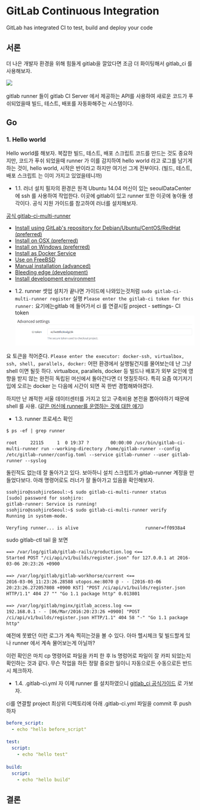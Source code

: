 # GitLab Continuous Integration
GitLab has integrated CI to test, build and deploy your code

## 서론
더 나은 개발자 환경을 위해 힘들게 gitlab을 깔았다면 조금 더 화이팅해서 gitlab_ci 를 사용해보자.

![](https://gitlab.com/gitlab-com/www-gitlab-com/raw/1f3abd0cbbe4c10f509f56422514e3997cdc7365/source/images/ci/arch-1.jpg)

gitlab runner 들이 gitlab CI Server 에서 제공하는 API를 사용하여
새로운 코드가 푸쉬되었을때 빌드, 테스트, 배포를 자동화해주는 시스템이다.


## Go

### 1. Hello world
Hello world를 해보자. 복잡한 빌드, 테스트, 배포 스크립트 코드를 만드는 것도 중요하지만,
코드가 푸쉬 되었을때 runner 가 이를 감지하여 hello world 라고 로그를 남기게 하는 것이,
hello world, 시작은 반이라고 하지만 여기선 그게 전부이다. (빌드, 테스트, 배포 스크립트 는 이미 가지고 있었을테니까)

- 1.1. 러너 설치
필자의 환경은 원격 Ubuntu 14.04 머신이 있는 seoulDataCenter 에 ssh 를 사용하여 작업한다. 이곳에 gitlab이 있고 runner 또한 이곳에 놓아둘 생각이다. 공식 지원 가이드를 참고하여 러너를 설치해보자.

[공식 gitlab-ci-multi-runner](https://gitlab.com/gitlab-org/gitlab-ci-multi-runner)

* [Install using GitLab's repository for Debian/Ubuntu/CentOS/RedHat (preferred)](https://gitlab.com/gitlab-org/gitlab-ci-multi-runner/blob/master/docs/install/linux-repository.md)
* [Install on OSX (preferred)](https://gitlab.com/gitlab-org/gitlab-ci-multi-runner/blob/master/docs/install/osx.md)
* [Install on Windows (preferred)](https://gitlab.com/gitlab-org/gitlab-ci-multi-runner/blob/master/docs/install/windows.md)
* [Install as Docker Service](https://gitlab.com/gitlab-org/gitlab-ci-multi-runner/blob/master/docs/install/docker.md)
* [Use on FreeBSD](https://gitlab.com/gitlab-org/gitlab-ci-multi-runner/blob/master/docs/install/freebsd.md)
* [Manual installation (advanced)](https://gitlab.com/gitlab-org/gitlab-ci-multi-runner/blob/master/docs/install/linux-manually.md)
* [Bleeding edge (development)](https://gitlab.com/gitlab-org/gitlab-ci-multi-runner/blob/master/docs/install/bleeding-edge.md)
* [Install development environment](https://gitlab.com/gitlab-org/gitlab-ci-multi-runner/blob/master/docs/development/README.md)

- 1.2. runner 셋업
설치가 끝나면 가이드에 나와있는것처럼 `sudo gitlab-ci-multi-runner register` 실행
`Please enter the gitlab-ci token for this runner:` 요기에는gitlab 에 들어가서 ci 를 연결시킬 project - settings- CI token
![](https://raw.githubusercontent.com/b6pzeusbc54tvhw5jgpyw8pwz2x6gs/settingFiles/master/manual/gitlab/gitlab_001.png)

요 토큰을 적어준다.
`Please enter the executor: docker-ssh, virtualbox, ssh, shell, parallels, docker:` 어떤 환경에서 실행될건지를 물어보는데
난 그냥 shell 이면 될듯 하다. virtualbox, parallels, docker 등 빌드나 배포가 외부 요인에 영향을 받지 않는 완전히 독립된 머신에서 돌아간다면 더 멋질듯하다. 특히 요즘 여기저기 입에 오르는 docker 는 다음에 시간이 되면 꼭 한번 경험해봐야겠다. 

하지만 난 쾌적한 서울 데이터센터를 가지고 있고 구축비용 본전을 뽑아야하기 때문에 shell 를 사용.
([같은 머신에 runner를 운영하는 것에 대한 얘기](http://programmers.stackexchange.com/questions/237238/ci-runner-on-same-server-of-gitlab))

- 1.3. runner 프로세스 확인

```
$ ps -ef | grep runner

root     22115     1  0 19:37 ?        00:00:00 /usr/bin/gitlab-ci-multi-runner run --working-directory /home/gitlab-runner --config /etc/gitlab-runner/config.toml --service gitlab-runner --user gitlab-runner --syslog
```

돌린적도 없는데 잘 돌아가고 있다. 보아하니 설치 스크립트가 gitlab-runner 계정을 만들었다보다. 아래 명령어로도 러너가 잘 돌아가고 있음을 확인해보자. 
```
ssohjiro@ssohjiroSeoul:~$ sudo gitlab-ci-multi-runner status
[sudo] password for ssohjiro:
gitlab-runner: Service is running!
ssohjiro@ssohjiroSeoul:~$ sudo gitlab-ci-multi-runner verify
Running in system-mode.

Veryfing runner... is alive                         runner=ff0938a4
```

sudo gitlab-ctl tail 을 보면
```
==> /var/log/gitlab/gitlab-rails/production.log <==
Started POST "/ci/api/v1/builds/register.json" for 127.0.0.1 at 2016-03-06 20:23:26 +0900

==> /var/log/gitlab/gitlab-workhorse/current <==
2016-03-06_11:23:26.28588 utopos.me:8070 @ - - [2016-03-06 20:23:26.272057808 +0900 KST] "POST /ci/api/v1/builds/register.json HTTP/1.1" 404 27 "" "Go 1.1 package http" 0.013801

==> /var/log/gitlab/nginx/gitlab_access.log <==
192.168.0.1 - - [06/Mar/2016:20:23:26 +0900] "POST /ci/api/v1/builds/register.json HTTP/1.1" 404 58 "-" "Go 1.1 package http"
```
예전에 못봤던 이런 로그가 계속 찍히는것을 볼 수 있다. 아마 헬시체크 및 빌드할게 있나 runner 에서 계속 물어보는게 아닐까?

이런 확인은 마치 cp 명령어로 파일을 카피 한 후 ls 명렁어로 파일이 잘 카피 되었는지 확인하는 것과 같다. 무슨 작업을 하든 정말 중요한 일이니 자동으로든 수동으로든 반드시 체크하자.

- 1.4. .gitlab-ci.yml
자 이제 runner 를 설치하였으니 [gitlab_ci 공식가이드](http://doc.gitlab.com/ce/ci/quick_start/README.html) 로 가보자.

ci를 연결할 project 최상위 디렉토리에 아래 .gitlab-ci.yml 파일을 commit 후 push 하자

```yaml
before_script:
  - echo "hello before_script"

test:
  script:
    - echo "hello test"
    
build:
  script:
    - echo "hello build"
```


## 결론
